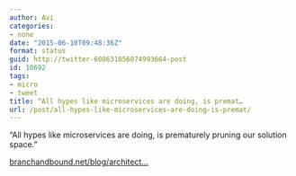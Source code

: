 ```yaml
---
author: Avi
categories:
- none
date: "2015-06-10T09:48:36Z"
format: status
guid: http://twitter-608631856074993664-post
id: 10692
tags:
- micro
- tweet
title: “All hypes like microservices are doing, is premat…
url: /post/all-hypes-like-microservices-are-doing-is-premat/
---
```

“All hypes like microservices are doing, is prematurely pruning our solution space.”

[branchandbound.net/blog/architect…](http://branchandbound.net/blog/architecture/2015/06/on-microservices-monoliths-and-critical-thinking/)